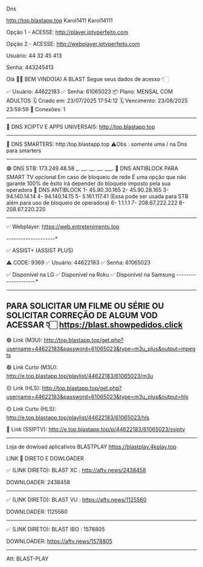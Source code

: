 Dns 

http://top.blastapp.top
Karol1411
Karol14111




Opção 1 - ACESSE: http://player.iptvperfeito.com

Opção 2 - ACESSE: http://webplayer.iptvperfeito.com


Usuário: 44 32 45 413

Senha: 443245413


Olá 👋🏻 BEM VINDO(A) A BLAST
Segue seus dados de acesso 
👇🏻

✅ Usuário: 44622183
✅ Senha: 61065023
📦 Plano: MENSAL COM ADULTOS
🗓️ Criado em: 23/07/2025 17:54:12
🗓️ Vencimento: 23/08/2025 23:59:59
📶 Conexões: 1
 
______________


🔵 DNS  XCIPTV E APPS UNIVERSAIS:
http://top.blastapp.top


______________

🔵 DNS SMARTERS: 
http:/top.blastapp.top
⚠️Obs : somente uma / na Dns para smarters 

______________

🟢 DNS STB: 173.249.48.58
_.   __.  __.  __.  ___.
🔵 DNS ANTIBLOCK PARA SMART TV opcional
Em caso de bloqueio de rede
É uma opção que não garante 100% de êxito
Irá depender do bloqueio imposto pela sua operadora
🔵 DNS ANTIBLOCK
1- 45.90.30.165
2- 45.90.28.165
3- 94.140.14.14
4- 94.140.14.15
5- 5.161.117.41 (Essa pode ser usada para
STB além para uso de bloqueio de operadora)
6- 1.1.1.1
7- 208.67.222.222
8- 208.67.220.220
______________

✅ Webplayer: https://web.entretenimento.top

--------------------*

✅ ASSIST+  (ASSIST PLUS)

⚠️ CODE: 9369
✅ Usuário: 44622183
✅ Senha: 61065023

✅ Disponível na LG 
✅ Disponível na Roku
✅ Disponível na Samsung
--------------------*
*************
PARA SOLICITAR UM FILME OU SÉRIE OU SOLICITAR CORREÇÃO DE ALGUM VOD
ACESSAR 👇🏻
https://blast.showpedidos.click
-------------------------------------------
 
🟢 Link (M3U): http://top.blastapp.top/get.php?username=44622183&password=61065023&type=m3u_plus&output=mpegts
 
🟢 Link Curto (M3U): http://e.top.blastapp.top/playlist/44622183/61065023/m3u
 
🟡 Link (HLS): http://top.blastapp.top/get.php?username=44622183&password=61065023&type=m3u_plus&output=hls
 
🟡 Link Curto (HLS): http://e.top.blastapp.top/playlist/44622183/61065023/hls
 
🔴 Link (SSIPTV): http://e.top.blastapp.top/p/44622183/61065023/ssiptv

______________


Loja de dowload aplicativos BLASTPLAY
https://blastplay.4kplay.top

LINK 🔗 DIRETO E DOWLOADER

✅ (LINK DIRETO):
BLAST XC : http://aftv.news/2438458

DOWNLOADER: 2438458

______________

 
✅ (LINK DIRETO): 
BLAST VU : https://aftv.news/1125560

DOWNLOADER: 1125560

______________

 
✅ (LINK DIRETO):
BLAST IBO : 1578805

DOWNLOADER: https://aftv.news/1578805

______________

Att: BLAST-PLAY